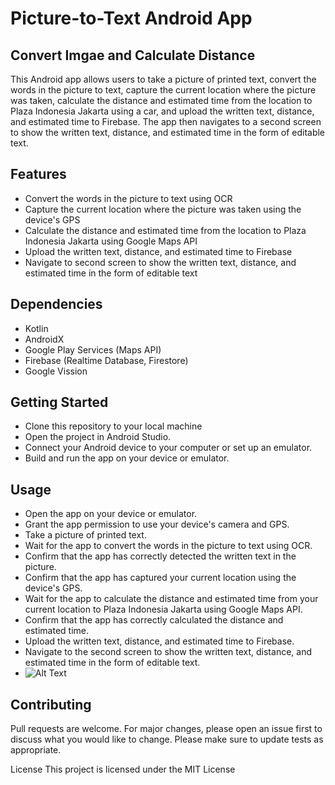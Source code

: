 # Picture-to-Text Android App
## Convert Imgae and Calculate Distance


This Android app allows users to take a picture of printed text, convert the words in the picture to text, capture the current location where the picture was taken, calculate the distance and estimated time from the location to Plaza Indonesia Jakarta using a car, and upload the written text, distance, and estimated time to Firebase. The app then navigates to a second screen to show the written text, distance, and estimated time in the form of editable text.


## Features


- Convert the words in the picture to text using OCR
- Capture the current location where the picture was taken using the device's GPS
- Calculate the distance and estimated time from the location to Plaza Indonesia Jakarta using Google Maps API
- Upload the written text, distance, and estimated time to Firebase
- Navigate to second screen to show the written text, distance, and estimated time in the form of editable text


## Dependencies
- Kotlin
- AndroidX
- Google Play Services (Maps API)
- Firebase (Realtime Database, Firestore)
- Google Vission

## Getting Started
- Clone this repository to your local machine
- Open the project in Android Studio.
- Connect your Android device to your computer or set up an emulator.
- Build and run the app on your device or emulator.


## Usage
- Open the app on your device or emulator.
- Grant the app permission to use your device's camera and GPS.
- Take a picture of printed text.
- Wait for the app to convert the words in the picture to text using OCR.
- Confirm that the app has correctly detected the written text in the picture.
- Confirm that the app has captured your current location using the device's GPS.
- Wait for the app to calculate the distance and estimated time from your current location to Plaza Indonesia Jakarta using Google Maps API.
- Confirm that the app has correctly calculated the distance and estimated time.
- Upload the written text, distance, and estimated time to Firebase.
- Navigate to the second screen to show the written text, distance, and estimated time in the form of editable text.
- ![Alt Text](https://raw.githubusercontent.com/rizalrohmanabdul/PicturetoTextAndroidApp/main/demo/WhatsApp%20Video%202023-02-17%20at%2012.13.53.gif)


## Contributing
Pull requests are welcome. For major changes, please open an issue first to discuss what you would like to change.
Please make sure to update tests as appropriate.

License
This project is licensed under the MIT License
